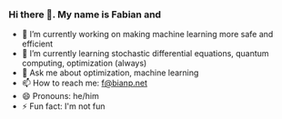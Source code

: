 ### Hi there 👋. My name is Fabian and

- 🔭 I’m currently working on making machine learning more safe and efficient
- 🌱 I’m currently learning stochastic differential equations, quantum computing, optimization (always)
- 💬 Ask me about optimization, machine learning
- 📫 How to reach me: f@bianp.net
- 😄 Pronouns: he/him
- ⚡ Fun fact: I'm not fun
